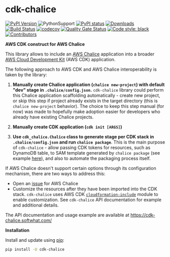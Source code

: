 # cdk-chalice

[![PyPI Version](https://badge.fury.io/py/cdk-chalice.svg)](https://badge.fury.io/py/cdk-chalice)
![PythonSupport](https://img.shields.io/static/v1?label=python&message=3.6%20|%203.7%20|%203.8&color=blue?style=flat-square&logo=python)
[![PyPI status](https://img.shields.io/pypi/status/cdk-chalice.svg)](https://pypi.python.org/pypi/cdk-chalice/)
[![Downloads](https://pepy.tech/badge/cdk-chalice/month)](https://pypi.org/project/cdk-chalice)
[![Build Status](https://travis-ci.com/alexpulver/cdk-chalice.svg?branch=master)](https://travis-ci.com/alexpulver/cdk-chalice)
[![codecov](https://codecov.io/gh/alexpulver/cdk-chalice/branch/master/graph/badge.svg)](https://codecov.io/gh/alexpulver/cdk-chalice)
[![Quality Gate Status](https://sonarcloud.io/api/project_badges/measure?project=alexpulver_cdk-chalice&metric=alert_status)](https://sonarcloud.io/dashboard?id=alexpulver_cdk-chalice)
[![Code style: black](https://img.shields.io/badge/code%20style-black-000000.svg)](https://github.com/psf/black)
[![Contributors](https://img.shields.io/github/contributors/alexpulver/cdk-chalice.svg)](https://github.com/alexpulver/cdk-chalice/graphs/contributors)

**AWS CDK construct for AWS Chalice**

This library allows to include an [AWS Chalice](https://aws.github.io/chalice/) 
application into a broader [AWS Cloud Development Kit](https://docs.aws.amazon.com/cdk/latest/guide/home.html)
(AWS CDK) application.

The following approach to AWS CDK and AWS Chalice interoperability is taken by the library:

1. **Manually create Chalice application (`chalice new-project`) with default "dev" stage in
   `.chalice/config.json`.** `cdk-chalice` library could perform this Chalice application 
   scaffolding automatically - create new project, or skip this step if project already exists 
   in the target directory (this is `chalice new-project` behavior). The choice to keep this step 
   manual (for now) was made to hopefully make adoption easier for developers who already have 
   existing Chalice projects.

2. **Manually create CDK application (`cdk init [ARGS]`)**

3. **Use `cdk_chalice.Chalice` class to generate stage per CDK stack in `.chalice/config.json` 
   and run `chalice package`**. This is the main purpose of `cdk-chalice` - allow passing 
   CDK tokens for resources, such as DynamoDB table, to SAM template generated by `chalice package` 
   (see example [here](https://github.com/alexpulver/aws-cdk-sam-chalice/blob/master/web-api/.chalice/config.json)), 
   and also to automate the packaging process itself.

If AWS Chalice doesn't support certain options through its configuration mechanism, 
there are two ways to address this:
- Open an [issue](https://github.com/aws/chalice/issues) for AWS Chalice
- Customize the resources after they have been imported into the CDK stack. `cdk-chalice` uses AWS CDK 
  [`cloudformation-include`](https://docs.aws.amazon.com/cdk/api/latest/docs/cloudformation-include-readme.html) 
  module to enable customization. See `cdk-chalice` API documentation for example and additional details.

The API documentation and usage example are available at https://cdk-chalice.softwhat.com/

**Installation**

Install and update using [pip](https://pip.pypa.io/en/stable/installing/):
```bash
pip install -U cdk-chalice
```
